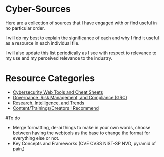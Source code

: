 # Cyber-Sources
Here are a collection of sources that I have engaged with or find useful in no particular order.

I will do my best to explain the significance of each and why I find it useful as a resource in each individual file.

I will also update this list periodically as I see with respect to relevance to my use and my perceived relevance to the industry.


# Resource Categories
- [Cybersecurity Web Tools and Cheat Sheets](Tools.md)
- [Governance, Risk Management, and Compliance (GRC)](GRC.md)
- [Research, Intelligence, and Trends](Security_Intelligence.md)
- [Content/Trainings/Creators I Recommend](Cyber_Media.md)

#To do
- Merge formatting, de-ai things to make in your own words, choose between having the webtools as the base to change the format for everything else or not.
- Key Concepts and Frameworks (CVE CVSS NIST-SP NVD, pyramid of pain,) 
